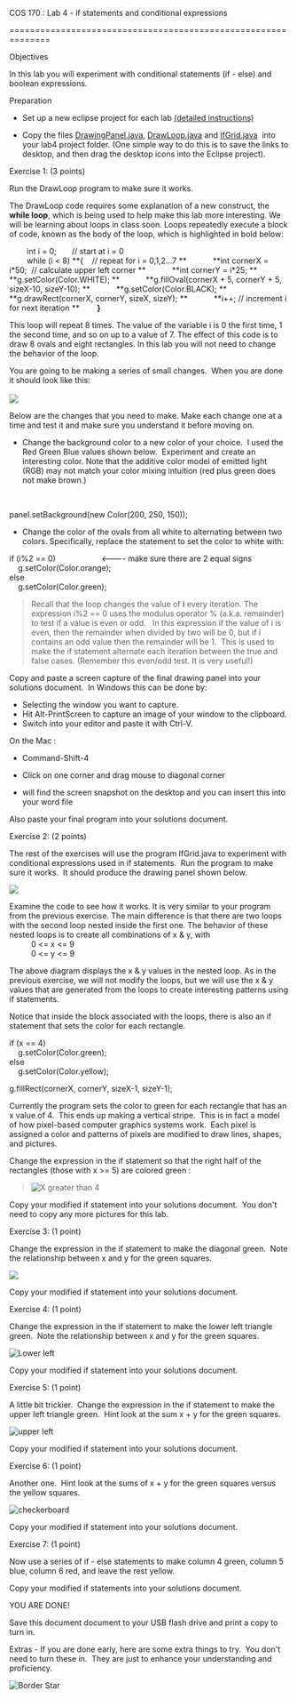 

COS 170 : Lab 4 - if statements and conditional expressions  

==============================================================

Objectives

In this lab you will experiment with conditional statements (if - else) and boolean expressions.  

Preparation  

  

*   Set up a new eclipse project for each lab [(detailed instructions)](http://www.cs.usm.maine.edu/%7Emacleod/courses/cos160/Fall2020Labs/StartingANewLabProject.html)  
    

*   Copy the files [DrawingPanel.java](http://www.cs.usm.maine.edu/%7Eboothe/cos160/DrawingPanel.java), [DrawLoop.java](Lab4_files/DrawLoop.java?_&d2lSessionVal=p95kN3dMAKRuVoCxs0U68Zf6R) and [IfGrid.java](Lab4_files/IfGrid.java?_&d2lSessionVal=p95kN3dMAKRuVoCxs0U68Zf6R)  into your lab4 project folder. (One simple way to do this is to save the links to desktop, and then drag the desktop icons into the Eclipse project).

  

Exercise 1: (3 points)  

Run the DrawLoop program to make sure it works.  

The DrawLoop code requires some explanation of a new construct, the **while loop**, which is being used to help make this lab more interesting. We will be learning about loops in class soon. Loops repeatedly execute a block of code, known as the body of the loop, which is highlighted in bold below:  

        int i = 0;       // start at i = 0  
        while (i < 8) **{    // repeat for i = 0,1,2...7
        **            **int cornerX = i\*50;  // calculate upper left corner
        **            **int cornerY = i\*25;
        **            **g.setColor(Color.WHITE);
        **            **g.fillOval(cornerX + 5, cornerY + 5, sizeX-10, sizeY-10);
        **            **g.setColor(Color.BLACK);
        **            **g.drawRect(cornerX, cornerY, sizeX, sizeY);
        **            **i++; // increment i for next iteration
        **        **}**  

  

This loop will repeat 8 times. The value of the variable i is 0 the first time, 1 the second time, and so on up to a value of 7. The effect of this code is to draw 8 ovals and eight rectangles. In this lab you will not need to change the behavior of the loop.  

You are going to be making a series of small changes.  When you are done it should look like this:  
   
![](https://courses.maine.edu/content/enforced/139829-2120.UMS06-S.62273.1/Labs/Lab4_files/DrawLoop2Soln.png?_&d2lSessionVal=p95kN3dMAKRuVoCxs0U68Zf6R)

Below are the changes that you need to make. Make each change one at a time and test it and make sure you understand it before moving on.  

*   Change the background color to a new color of your choice.  I used the Red Green Blue values shown below.  Experiment and create an interesting color. Note that the additive color model of emitted light (RGB) may not match your color mixing intuition (red plus green does not make brown.)  
    

   

panel.setBackground(new Color(200, 250, 150));  

  

*   Change the color of the ovals from all white to alternating between two colors. Specifically, replace the statement to set the color to white with:

  

if (i%2 == 0)                     <---- make sure there are 2 equal signs  
    g.setColor(Color.orange);  
else  
    g.setColor(Color.green);  

  

> Recall that the loop changes the value of **i** every iteration. The expression i%2 == 0 uses the modulus operator % (a.k.a. remainder) to test if a value is even or odd.   In this expression if the value of i is even, then the remainder when divided by two will be 0, but if i contains an odd value then the remainder will be 1.  This is used to make the if statement alternate each iteration between the true and false cases. (Remember this even/odd test. It is very useful!)  

Copy and paste a screen capture of the final drawing panel into your solutions document.  In Windows this can be done by:  

*   Selecting the window you want to capture.
*   Hit Alt-PrintScreen to capture an image of your window to the clipboard.
*   Switch into your editor and paste it with Ctrl-V.

On the Mac :  

*   Command-Shift-4  
    
*   Click on one corner and drag mouse to diagonal corner  
    
*   will find the screen snapshot on the desktop and you can insert this into your word file  
    

Also paste your final program into your solutions document.

Exercise 2: (2 points)  

The rest of the exercises will use the program IfGrid.java to experiment with conditional expressions used in if statements.  Run the program to make sure it works.  It should produce the drawing panel shown below.

![](https://courses.maine.edu/content/enforced/139829-2120.UMS06-S.62273.1/Labs/Lab4_files/IfGridx4.png?_&d2lSessionVal=p95kN3dMAKRuVoCxs0U68Zf6R)  

Examine the code to see how it works. It is very similar to your program from the previous exercise. The main difference is that there are two loops with the second loop nested inside the first one. The behavior of these nested loops is to create all combinations of x & y, with  
          0 <= x <= 9  
          0 <= y <= 9  

The above diagram displays the x & y values in the nested loop. As in the previous exercise, we will not modify the loops, but we will use the x & y values that are generated from the loops to create interesting patterns using if statements.  

Notice that inside the block associated with the loops, there is also an if statement that sets the color for each rectangle.  

if (x == 4)  
    g.setColor(Color.green);  
else  
    g.setColor(Color.yellow);  
  
g.fillRect(cornerX, cornerY, sizeX-1, sizeY-1);  

Currently the program sets the color to green for each rectangle that has an x value of 4.  This ends up making a vertical stripe.  This is in fact a model of how pixel-based computer graphics systems work.  Each pixel is assigned a color and patterns of pixels are modified to draw lines, shapes, and pictures.  

Change the expression in the if statement so that the right half of the rectangles (those with x >= 5) are colored green :  

> ![X greater than 4](https://courses.maine.edu/content/enforced/139829-2120.UMS06-S.62273.1/Labs/Lab4_files/xGreaterThan4.png?_&d2lSessionVal=p95kN3dMAKRuVoCxs0U68Zf6R)

Copy your modified if statement into your solutions document.  You don't need to copy any more pictures for this lab.  

Exercise 3: (1 point)  

Change the expression in the if statement to make the diagonal green.  Note the relationship between x and y for the green squares.  

![](https://courses.maine.edu/content/enforced/139829-2120.UMS06-S.62273.1/Labs/Lab4_files/IfGridDiagonal.png?_&d2lSessionVal=p95kN3dMAKRuVoCxs0U68Zf6R)  

Copy your modified if statement into your solutions document.  

  

Exercise 4: (1 point)  

Change the expression in the if statement to make the lower left triangle green.  Note the relationship between x and y for the green squares.  

![Lower left](https://courses.maine.edu/content/enforced/139829-2120.UMS06-S.62273.1/Labs/Lab4_files/LowerLeft.PNG?_&d2lSessionVal=p95kN3dMAKRuVoCxs0U68Zf6R)  

Copy your modified if statement into your solutions document.

Exercise 5: (1 point)  

A little bit trickier.  Change the expression in the if statement to make the upper left triangle green.  Hint look at the sum x + y for the green squares.  

![upper left](https://courses.maine.edu/content/enforced/139829-2120.UMS06-S.62273.1/Labs/Lab4_files/UpperLeft.PNG?_&d2lSessionVal=p95kN3dMAKRuVoCxs0U68Zf6R)  

Copy your modified if statement into your solutions document.

Exercise 6: (1 point)  

Another one.  Hint look at the sums of x + y for the green squares versus the yellow squares.

![checkerboard](https://courses.maine.edu/content/enforced/139829-2120.UMS06-S.62273.1/Labs/Lab4_files/Checker.PNG?_&d2lSessionVal=p95kN3dMAKRuVoCxs0U68Zf6R)  

Copy your modified if statement into your solutions document.

Exercise 7: (1 point)  

Now use a series of if - else statements to make column 4 green, column 5 blue, column 6 red, and leave the rest yellow.  

Copy your modified if statements into your solutions document.

YOU ARE DONE!

Save this document document to your USB flash drive and print a copy to turn in.  

Extras - If you are done early, here are some extra things to try.  You don't need to turn these in.  They are just to enhance your understanding and proficiency.  

  
  

![Border Star](https://courses.maine.edu/content/enforced/139829-2120.UMS06-S.62273.1/Labs/Lab4_files/BorderStar.PNG?_&d2lSessionVal=p95kN3dMAKRuVoCxs0U68Zf6R)
